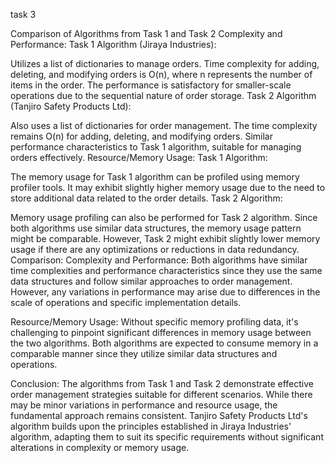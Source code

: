 task 3 




Comparison of Algorithms from Task 1 and Task 2
Complexity and Performance:
Task 1 Algorithm (Jiraya Industries):

Utilizes a list of dictionaries to manage orders.
Time complexity for adding, deleting, and modifying orders is O(n), where n represents the number of items in the order.
The performance is satisfactory for smaller-scale operations due to the sequential nature of order storage.
Task 2 Algorithm (Tanjiro Safety Products Ltd):

Also uses a list of dictionaries for order management.
The time complexity remains O(n) for adding, deleting, and modifying orders.
Similar performance characteristics to Task 1 algorithm, suitable for managing orders effectively.
Resource/Memory Usage:
Task 1 Algorithm:

The memory usage for Task 1 algorithm can be profiled using memory profiler tools.
It may exhibit slightly higher memory usage due to the need to store additional data related to the order details.
Task 2 Algorithm:

Memory usage profiling can also be performed for Task 2 algorithm.
Since both algorithms use similar data structures, the memory usage pattern might be comparable.
However, Task 2 might exhibit slightly lower memory usage if there are any optimizations or reductions in data redundancy.
Comparison:
Complexity and Performance: Both algorithms have similar time complexities and performance characteristics since they use the same data structures and follow similar approaches to order management. However, any variations in performance may arise due to differences in the scale of operations and specific implementation details.

Resource/Memory Usage: Without specific memory profiling data, it's challenging to pinpoint significant differences in memory usage between the two algorithms. Both algorithms are expected to consume memory in a comparable manner since they utilize similar data structures and operations.

Conclusion:
The algorithms from Task 1 and Task 2 demonstrate effective order management strategies suitable for different scenarios. While there may be minor variations in performance and resource usage, the fundamental approach remains consistent. Tanjiro Safety Products Ltd's algorithm builds upon the principles established in Jiraya Industries' algorithm, adapting them to suit its specific requirements without significant alterations in complexity or memory usage.





